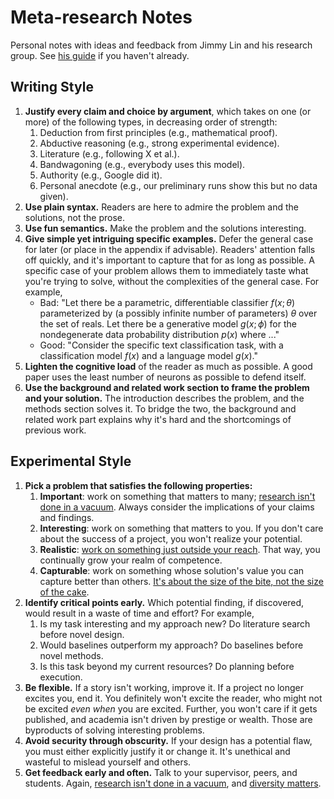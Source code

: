 # Meta-research Notes

Personal notes with ideas and feedback from Jimmy Lin and his research group. See [his guide](https://github.com/lintool/guide) if you haven't already.

## Writing Style

1. **Justify every claim and choice by argument**, which takes on one (or more) of the following types, in decreasing order of strength:
   1. Deduction from first principles (e.g., mathematical proof).
   2. Abductive reasoning (e.g., strong experimental evidence).
   3. Literature (e.g., following X et al.).
   4. Bandwagoning (e.g., everybody uses this model).
   5. Authority (e.g., Google did it).
   6. Personal anecdote (e.g., our preliminary runs show this but no data given).
2. **Use plain syntax.** Readers are here to admire the problem and the solutions, not the prose.
3. **Use fun semantics.** Make the problem and the solutions interesting.
4. **Give simple yet intriguing specific examples.** Defer the general case for later (or place in the appendix if advisable). Readers' attention falls off quickly, and it's important to capture that for as long as possible. A specific case of your problem allows them to immediately taste what you're trying to solve, without the complexities of the general case. For example,
   - Bad: "Let there be a parametric, differentiable classifier $f(x; \theta)$ parameterized by (a possibly infinite number of parameters) $\theta$ over the set of reals. Let there be a generative model $g(x; \phi)$ for the nondegenerate data probability distribution $p(x)$ where ..."
   - Good: "Consider the specific text classification task, with a classification model $f(x)$ and a language model $g(x)$."
5. **Lighten the cognitive load** of the reader as much as possible. A good paper uses the least number of neurons as possible to defend itself.
6. **Use the background and related work section to frame the problem and your solution.** The introduction describes the problem, and the methods section solves it. To bridge the two, the background and related work part explains why it's hard and the shortcomings of previous work.

## Experimental Style

1. **Pick a problem that satisfies the following properties:** 
   1. **Important**: work on something that matters to many; [research isn't done in a vacuum](https://www.goodreads.com/en/book/show/15731248-the-ph-d-grind). Always consider the implications of your claims and findings.
   2. **Interesting**: work on something that matters to you. If you don't care about the success of a project, you won't realize your potential.
   3. **Realistic**: [work on something just outside your reach](https://terrytao.wordpress.com/career-advice/continually-aim-just-beyond-your-current-range/). That way, you continually grow your realm of competence.
   4. **Capturable**: work on something whose solution's value you can capture better than others. [It's about the size of the bite, not the size of the cake](https://www.amazon.com/Zero-One-Notes-Startups-Future/dp/0804139296).
2. **Identify critical points early.** Which potential finding, if discovered, would result in a waste of time and effort? For example,
   1. Is my task interesting and my approach new? Do literature search before novel design.
   2. Would baselines outperform my approach? Do baselines before novel methods.
   3. Is this task beyond my current resources? Do planning before execution.
3. **Be flexible.** If a story isn't working, improve it. If a project no longer excites you, end it. You definitely won't excite the reader, who might not be excited _even when_ you are excited. Further, you won't care if it gets published, and academia isn't driven by prestige or wealth. Those are byproducts of solving interesting problems.
4. **Avoid security through obscurity.** If your design has a potential flaw, you must either explicitly justify it or change it. It's unethical and wasteful to mislead yourself and others.
5. **Get feedback early and often.** Talk to your supervisor, peers, and students. Again, [research isn't done in a vacuum](https://www.goodreads.com/en/book/show/15731248-the-ph-d-grind), and [diversity matters](https://hbr.org/2017/03/teams-solve-problems-faster-when-theyre-more-cognitively-diverse).